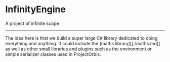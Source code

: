 # InfinityEngine
A project of infinite scope
***
The idea here is that we build a super large C# library dedicated to doing everything and anything. It could include the (maths library)[[./maths.md]] as well as other small libraries and plugins such as the environment or simple serializer classes used in ProjectOrbis.